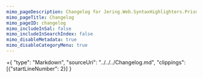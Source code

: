 ```yaml
---
mimo_pageDescription: Changelog for Jering.Web.SyntaxHighlighters.Prism.
mimo_pageTitle: Changelog
mimo_pageID: changelog
mimo_includeInSal: false
mimo_includeInSearchIndex: false
mimo_disableMetadata: true
mimo_disableCategoryMenu: true
---
```


+{
    "type": "Markdown",
    "sourceUri": "../../../Changelog.md",
    "clippings": [{"startLineNumber": 2}]
}

